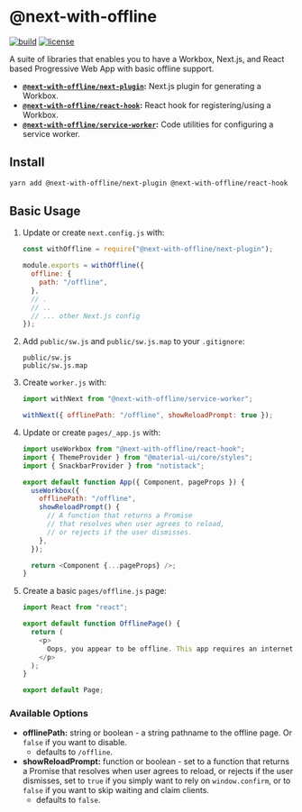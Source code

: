 # @next-with-offline 
[![build](https://img.shields.io/travis/com/cansin/next-with-offline)](https://travis-ci.com/github/cansin/next-with-offline) 
[![license](https://img.shields.io/github/license/cansin/next-with-offline)](https://github.com/cansin/next-with-offline/blob/master/LICENSE)

A suite of libraries that enables you to have a Workbox, Next.js, and React based Progressive Web App
with basic offline support.

- **[`@next-with-offline/next-plugin`](packages/next-plugin):** Next.js plugin for generating a Workbox.
- **[`@next-with-offline/react-hook`](packages/react-hook):** React hook for registering/using a Workbox.
- **[`@next-with-offline/service-worker`](packages/service-worker):** Code utilities for configuring a service worker.

## Install

```bash
yarn add @next-with-offline/next-plugin @next-with-offline/react-hook  @next-with-offline/service-worker
```

## Basic Usage

1. Update or create `next.config.js` with:

   ```js
   const withOffline = require("@next-with-offline/next-plugin");

   module.exports = withOffline({
     offline: {
       path: "/offline",
     },
     // .
     // ..
     // ... other Next.js config
   });
   ```

2. Add `public/sw.js` and `public/sw.js.map` to your `.gitignore`:

   ```git
   public/sw.js
   public/sw.js.map
   ```

3. Create `worker.js` with:

   ```js
   import withNext from "@next-with-offline/service-worker";

   withNext({ offlinePath: "/offline", showReloadPrompt: true });
   ```

4. Update or create `pages/_app.js` with:

   ```js
   import useWorkbox from "@next-with-offline/react-hook";
   import { ThemeProvider } from "@material-ui/core/styles";
   import { SnackbarProvider } from "notistack";

   export default function App({ Component, pageProps }) {
     useWorkbox({
       offlinePath: "/offline",
       showReloadPrompt() {
         // A function that returns a Promise
         // that resolves when user agrees to reload,
         // or rejects if the user dismisses.
       },
     });

     return <Component {...pageProps} />;
   }
   ```

5. Create a basic `pages/offline.js` page:

    ```js
    import React from "react";
    
    export default function OfflinePage() {
      return (
        <p>
          Oops, you appear to be offline. This app requires an internet connection.
        </p>
      );
    }
    
    export default Page;
    ```

### Available Options

- **offlinePath:** string or boolean - a string pathname to the offline page.
  Or `false` if you want to disable. 
  - defaults to `/offline`.
- **showReloadPrompt:** function or boolean - set to a function that returns
  a Promise that resolves when user agrees to reload, or rejects if 
  the user dismisses, set to `true` if you simply want to rely on `window.confirm`,
  or to `false` if you want to skip waiting and claim clients.
  - defaults to `false`.
